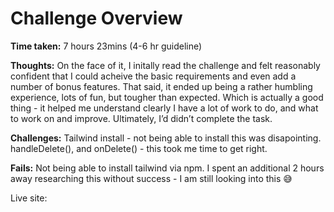 # Challenge Overview

**Time taken:** 7 hours 23mins (4-6 hr guideline)
<br>

**Thoughts:** On the face of it, I initally read the challenge and felt reasonably confident that I could acheive the basic requirements and even add a number of bonus features. 
That said, it ended up being a rather humbling experience, lots of fun, but tougher than expected. Which is actually a good thing - it helped me understand clearly I have a lot of work to do, and what to work on and improve. Ultimately, I’d didn’t complete the task.
<br>

**Challenges:** Tailwind install - not being able to install this was disapointing. handleDelete(), and onDelete() - this took me time to get right.
<br>

**Fails:** Not being able to install tailwind via npm. I spent an additional 2 hours away researching this without success - I am still looking into this 😅
<br>

Live site: 
